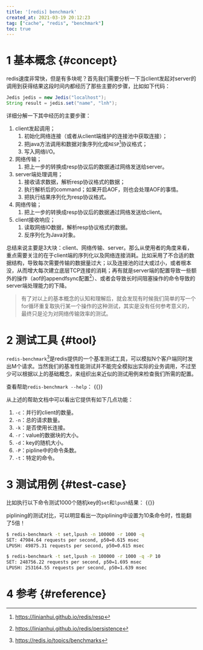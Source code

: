 ```yaml
---
title: '[redis] benchmark'
created_at: 2021-03-19 20:12:23
tag: ["cache", "redis", "benchmark"]
toc: true
---
```


# 1 基本概念 {#concept}

redis速度非常快，但是有多块呢？首先我们需要分析一下当client发起对server的调用到获得结果这段时间内都经历了那些主要的步骤，比如如下代码：
```java
Jedis jedis = new Jedis("localhost");
String result = jedis.set("name", "lnh");
```
详细分解一下其中经历的主要步骤：
1. client发起调用；
    1. 初始化网络连接（或者从client端维护的连接池中获取连接）；
    2. 把java方法调用和数据对象序列化成`RESP`[^resp]协议格式；
    3. 写入网络I/O。
2. 网络传输；
    1. 把上一步的转换成resp协议后的数据通过网络发送给server。
3. server端处理调用；
    1. 接收请求数据，解析resp协议格式的数据；
    2. 执行解析后的command；如果开启AOF，则也会处理AOF的事情。
    3. 把执行结果序列化为resp协议格式。
4. 网络传输；
    1. 把上一步的转换成resp协议后的数据通过网络发送给client。
5. client接收响应；
    1. 读取网络IO数据，解析resp协议格式的数据。
    2. 反序列化为Java对象。 

总结来说主要是3大块：client、网络传输、server。那么从使用者的角度来看，重点需要关注的在于client端的序列化以及网络连接消耗。比如采用了不合适的数据结构，导致每次需要传输的数据量过大；以及连接池的过大或过小，或者根本没，从而增大每次建立底层TCP连接的消耗；再有就是server端的配置导致一些额外的操作（aof的appendfsync配置[^persistence]）、或者会导致长时间阻塞操作的命令导致的server端处理能力的下降。

> 有了对以上的基本概念的认知和理解后，就会发现有时候我们简单的写一个for循环重复取执行某一个操作的这种测试，其实是没有任何参考意义的，最终只是沦为对网络传输效率的测试。

# 2 测试工具 {#tool}

`redis-benchmark`[^benchmark]是redis提供的一个基准测试工具，可以模拟N个客户端同时发出M个请求。当然我们的基准性能测试并不能完全模拟出实际的业务调用，不过至少可以根据以上的基础概念，来组织出来近似的测试用例来检查我们所需的配置。

查看帮助`redis-benchmark --help`：
{{<highlight-file path="redis-benchmark.help" lang="sh">}}

从上述的帮助文档中可以看出它提供有如下几点功能：
1. `-c`：并行的client的数量。
2. `-n`：总的请求数量。
3. `-k`：是否使用长连接。
4. `-r`：value的数据块的大小。
5. `-d`：key的随机大小。
6. `-P`：pipline中的命令条数。
7. `-t`：特定的命令。


# 3 测试用例 {#test-case}

比如执行以下命令测试1000个随机key的`set`和`lpush`结果：
{{<highlight-file path="1.test" lang="sh">}}

piplining的测试对比，可以明显看出一次piplining中设置为10条命令时，性能翻了5倍！
```sh
$ redis-benchmark -t set,lpush -n 100000 -r 1000 -q 
SET: 47984.64 requests per second, p50=0.615 msec
LPUSH: 49875.31 requests per second, p50=0.615 msec

$ redis-benchmark -t set,lpush -n 100000 -r 1000 -q -P 10
SET: 248756.22 requests per second, p50=1.695 msec
LPUSH: 253164.55 requests per second, p50=1.639 msec
```

# 4 参考 {#reference}

[^resp]:<https://linianhui.github.io/redis/resp>
[^persistence]:<https://linianhui.github.io/redis/persistence>
[^benchmark]:<https://redis.io/topics/benchmarks>
